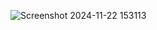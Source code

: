 ![Screenshot 2024-11-22 153113](https://github.com/user-attachments/assets/636b8728-27a1-4a0a-801a-5ac7349e32fe)
